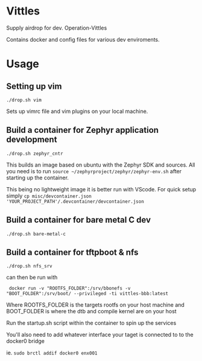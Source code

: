 # Vittles

Supply airdrop for dev. Operation-Vittles

Contains docker and config files for various dev enviroments.

# Usage 

## Setting up vim
```
./drop.sh vim 
```
Sets up vimrc file and vim plugins on your local machine.

## Build a container for Zephyr application development
```
./drop.sh zephyr_cntr
```
This builds an image based on ubuntu with the Zephyr SDK and sources. All you need
is to run ```source ~/zephyrproject/zephyr/zephyr-env.sh```
after starting up the container.

This being no lightweight image it is better run with VScode. 
For quick setup simply ```cp misc/devcontainer.json 'YOUR_PROJECT_PATH'/.devcontainer/devcontainer.json``` 

## Build a container for bare metal C dev
```
./drop.sh bare-metal-c
```
## Build a container for tftpboot & nfs
```
./drop.sh nfs_srv
```
can then be run with 

```
 docker run -v "ROOTFS_FOLDER":/srv/bbonefs -v "BOOT_FOLDER":/srv/boot/ --privileged -ti vittles-bbb:latest
```
Where ROOTFS_FOLDER is the targets rootfs on your host machine and 
BOOT_FOLDER is where the dtb and compile kernel are on your host

Run the startup.sh script within the container to spin up the services

You'll also need to add  whatever interface your taget is connected to to the docker0 bridge

ie. ``` sudo brctl addif docker0 enx001 ```

